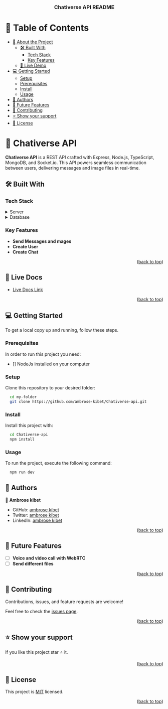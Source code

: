 <a name="readme-top"></a>

<div align="center">
  <br/>
  <h3><b>Chativerse API README</b></h3>

</div>

<!-- TABLE OF CONTENTS -->

# 📗 Table of Contents

- [📖 About the Project](#about-project)
  - [🛠 Built With](#built-with)
    - [Tech Stack](#tech-stack)
    - [Key Features](#key-features)
  - [🚀 Live Demo](#live-demo)
- [💻 Getting Started](#getting-started)
  - [Setup](#setup)
  - [Prerequisites](#prerequisites)
  - [Install](#install)
  - [Usage](#usage)
- [👥 Authors](#authors)
- [🔭 Future Features](#future-features)
- [🤝 Contributing](#contributing)
- [⭐️ Show your support](#support)
- [📝 License](#license)

<!-- PROJECT DESCRIPTION -->

# 📖 Chativerse API <a name="about-project"></a>

**Chativerse API** is a REST API crafted with Express, Node.js, TypeScript, MongoDB, and Socket.io. This API powers seamless communication between users, delivering messages and image files in real-time.

## 🛠 Built With <a name="built-with"></a>

### Tech Stack <a name="tech-stack"></a>

<details>
  <summary>Server</summary>
  <ul>
    <li><a href="https://expressjs.com/">Express.js</a></li>
    <li><a href="https://expressjs.com/">Nodejs</a></li>
    <li><a href="https://expressjs.com/">TypeScript</a></li>
    <li><a href="https://expressjs.com/">Socket.io</a></li>
  </ul>
</details>

<details>
<summary>Database</summary>
  <ul>
    <li><a href="https://www.postgresql.org/">MongoDB</a></li>
  </ul>
</details>

<!-- Features -->

### Key Features <a name="key-features"></a>

- **Send Messages and mages**
- **Create User**
- **Create Chat**

<p align="right">(<a href="#readme-top">back to top</a>)</p>

<!-- LIVE DEMO -->

## 🚀 Live Docs <a name="live-demo"></a>

- [Live Docs Link](https://chativerse-api.onrender.com/)

<p align="right">(<a href="#readme-top">back to top</a>)</p>

<!-- GETTING STARTED -->

## 💻 Getting Started <a name="getting-started"></a>

To get a local copy up and running, follow these steps.

### Prerequisites

In order to run this project you need:

- [] NodeJs installed on your computer

### Setup

Clone this repository to your desired folder:

```sh
  cd my-folder
  git clone https://github.com/ambrose-kibet/Chativerse-api.git
```

### Install

Install this project with:

```sh
  cd Chativerse-api
  npm install
```

### Usage

To run the project, execute the following command:

```sh
  npm run dev
```

<!-- AUTHORS -->

## 👥 Authors <a name="authors"></a>

👤 **Ambrose kibet**

- GitHub: [ambrose kibet](https://github.com/ambrose-kibet)
- Twitter: [ambrose kibet](https://twitter.com/ambrose_kibet)
- LinkedIn: [ambrose kibet](https://www.linkedin.com/in/ambrose-kibet/)

<p align="right">(<a href="#readme-top">back to top</a>)</p>

<!-- FUTURE FEATURES -->

## 🔭 Future Features <a name="future-features"></a>

- [ ] **Voice and video call with WebRTC**
- [ ] **Send different files**

<p align="right">(<a href="#readme-top">back to top</a>)</p>

<!-- CONTRIBUTING -->

## 🤝 Contributing <a name="contributing"></a>

Contributions, issues, and feature requests are welcome!

Feel free to check the [issues page](../../issues/).

<p align="right">(<a href="#readme-top">back to top</a>)</p>

<!-- SUPPORT -->

## ⭐️ Show your support <a name="support"></a>

If you like this project star ⭐️ it.

<p align="right">(<a href="#readme-top">back to top</a>)</p>

<!-- LICENSE -->

## 📝 License <a name="license"></a>

This project is [MIT](./LICENSE) licensed.

<p align="right">(<a href="#readme-top">back to top</a>)</p>
